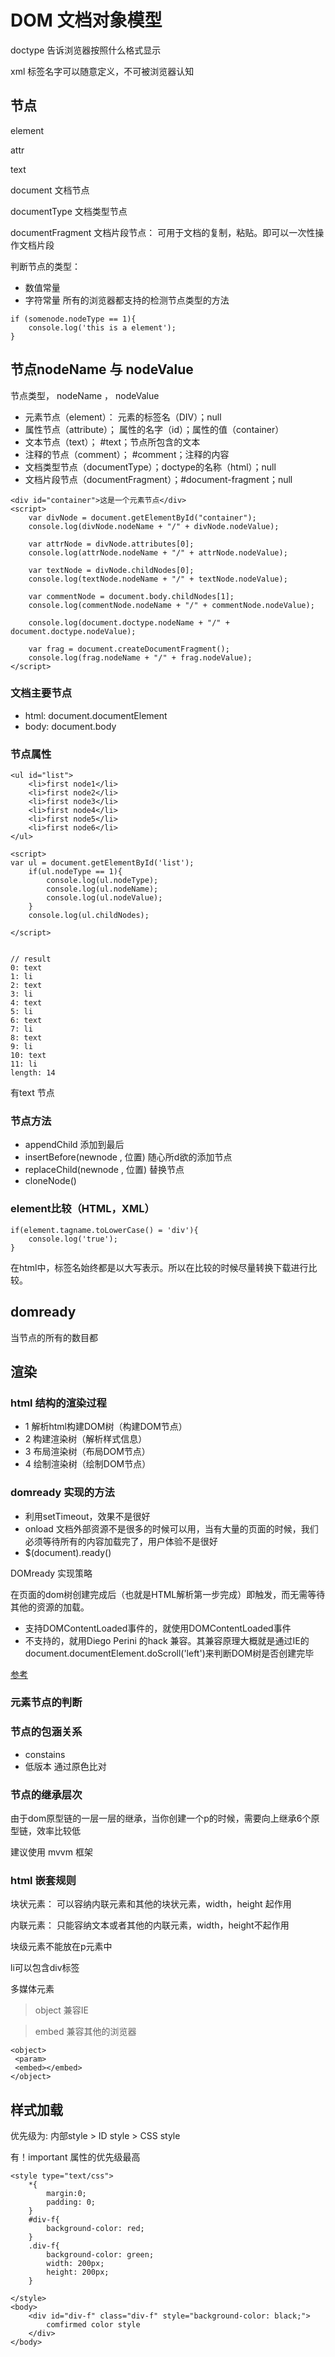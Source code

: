 # DOM 文档对象模型

doctype 告诉浏览器按照什么格式显示

xml 标签名字可以随意定义，不可被浏览器认知

## 节点

element 

attr

text 

document 文档节点

documentType 文档类型节点

documentFragment 文档片段节点： 可用于文档的复制，粘贴。即可以一次性操作文档片段

判断节点的类型：

+ 数值常量
+ 字符常量 所有的浏览器都支持的检测节点类型的方法

```
if (somenode.nodeType == 1){
	console.log('this is a element');
}
```

## 节点nodeName 与 nodeValue

节点类型， nodeName ， nodeValue 

+ 元素节点（element）：    元素的标签名（DIV）；null
+ 属性节点（attribute）；  属性的名字（id）；属性的值（container）
+ 文本节点（text）；       #text；节点所包含的文本
+ 注释的节点（comment）；  #comment；注释的内容
+ 文档类型节点（documentType）；doctype的名称（html）；null
+ 文档片段节点（documentFragment）；#document-fragment；null

```
<div id="container">这是一个元素节点</div>
<script>
	var divNode = document.getElementById("container");
	console.log(divNode.nodeName + "/" + divNode.nodeValue);
	
	var attrNode = divNode.attributes[0];
	console.log(attrNode.nodeName + "/" + attrNode.nodeValue);
	
	var textNode = divNode.childNodes[0];
	console.log(textNode.nodeName + "/" + textNode.nodeValue);
	
	var commentNode = document.body.childNodes[1];
	console.log(commentNode.nodeName + "/" + commentNode.nodeValue);
	
	console.log(document.doctype.nodeName + "/" + document.doctype.nodeValue);
	
	var frag = document.createDocumentFragment();
	console.log(frag.nodeName + "/" + frag.nodeValue);
</script>
```

### 文档主要节点

+ html: document.documentElement
+ body: document.body

### 节点属性

```
<ul id="list">
	<li>first node1</li>
	<li>first node2</li>
	<li>first node3</li>
	<li>first node4</li>
	<li>first node5</li>
	<li>first node6</li>
</ul>

<script>
var ul = document.getElementById('list');
	if(ul.nodeType == 1){
		console.log(ul.nodeType);
		console.log(ul.nodeName);
		console.log(ul.nodeValue);			
	}
	console.log(ul.childNodes);

</script>


// result 
0: text
1: li
2: text
3: li
4: text
5: li
6: text
7: li
8: text
9: li
10: text
11: li
length: 14
```
有text 节点

### 节点方法

+ appendChild 添加到最后
+ insertBefore(newnode , 位置) 随心所d欲的添加节点
+ replaceChild(newnode , 位置) 替换节点
+ cloneNode()

### element比较（HTML，XML）

```
if(element.tagname.toLowerCase() = 'div'){
	console.log('true');
}
```
在html中，标签名始终都是以大写表示。所以在比较的时候尽量转换下载进行比较。


## domready

当节点的所有的数目都



## 渲染

### html 结构的渲染过程

+ 1 解析html构建DOM树（构建DOM节点）
+ 2 构建渲染树（解析样式信息）
+ 3 布局渲染树（布局DOM节点）
+ 4 绘制渲染树（绘制DOM节点）

### domready 实现的方法

+ 利用setTimeout，效果不是很好
+ onload 文档外部资源不是很多的时候可以用，当有大量的页面的时候，我们必须等待所有的内容加载完了，用户体验不是很好
+ $(document).ready()
 
DOMready 实现策略

在页面的dom树创建完成后（也就是HTML解析第一步完成）即触发，而无需等待其他的资源的加载。

+ 支持DOMContentLoaded事件的，就使用DOMContentLoaded事件
+ 不支持的，就用Diego Perini 的hack 兼容。其兼容原理大概就是通过IE的document.documentElement.doScroll('left')来判断DOM树是否创建完毕

[参考](http://www.cnblogs.com/JulyZhang/archive/2011/02/12/1952484.html)

### 元素节点的判断

### 节点的包涵关系

+ constains
+ 低版本 通过原色比对

### 节点的继承层次

由于dom原型链的一层一层的继承，当你创建一个p的时候，需要向上继承6个原型链，效率比较低

建议使用 mvvm 框架

### html 嵌套规则

块状元素： 可以容纳内联元素和其他的块状元素，width，height 起作用

内联元素： 只能容纳文本或者其他的内联元素，width，height不起作用

块级元素不能放在p元素中

li可以包含div标签

多媒体元素

> object 兼容IE

> embed 兼容其他的浏览器

```
<object>
 <param>
 <embed></embed>
</object>
```

## 样式加载

优先级为: 内部style > ID style > CSS style 

有！important 属性的优先级最高

```
<style type="text/css">
	*{
		margin:0;
		padding: 0;
	}
	#div-f{
		background-color: red;
	}
	.div-f{
		background-color: green;
		width: 200px;
		height: 200px;
	}
	
</style>
<body>
	<div id="div-f" class="div-f" style="background-color: black;">
		comfirmed color style 
	</div>
</body>
``` 



 



